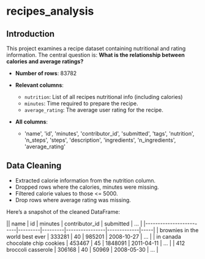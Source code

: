 # recipes_analysis
## Introduction
This project examines a recipe dataset containing nutritional and rating information. 
The central question is: **What is the relationship between calories and average ratings?**

- **Number of rows**: 83782  
- **Relevant columns**:  
  - `nutrition`: List of all recipes nutritional info (including calories)
  - `minutes`: Time required to prepare the recipe.  
  - `average_rating`: The average user rating for the recipe.

- **All columns**:  
  - 'name', 'id', 'minutes', 'contributor_id', 'submitted', 'tags',
       'nutrition', 'n_steps', 'steps', 'description', 'ingredients',
       'n_ingredients', 'average_rating'
       
## Data Cleaning
- Extracted calorie information from the nutrition column.
- Dropped rows where the calories, minutes were missing.
- Filtered  calorie values  to those <= 5000.
- Drop rows where average rating was missing.

Here’s a snapshot of the cleaned DataFrame:

|| name                    | id      | minutes | contributor_id | submitted   | ... |
|-------------------------|---------|---------|----------------|-------------|-----|
| brownies in the world best ever | 333281  | 40      | 985201         | 2008-10-27  | ... |
| in canada chocolate chip cookies | 453467  | 45      | 1848091        | 2011-04-11  | ... |
| 412 broccoli casserole   | 306168  | 40      | 50969          | 2008-05-30  | ... |
